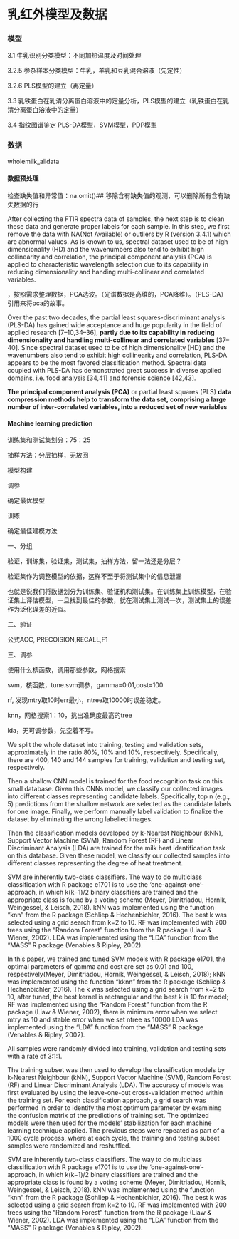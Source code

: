 # 乳红外模型及数据

### 模型

3.1 牛乳识别分类模型：不同加热温度及时间处理	

3.2.5 参杂样本分类模型：牛乳，羊乳和豆乳混合溶液（先定性）

3.2.6 PLS模型的建立（再定量）

3.3 乳铁蛋白在乳清分离蛋白溶液中的定量分析，PLS模型的建立（乳铁蛋白在乳清分离蛋白溶液中的定量）

3.4 指纹图谱鉴定 PLS-DA模型，SVM模型，PDP模型









### 数据

wholemilk_alldata

#### 数据预处理

检查缺失值和异常值：na.omit()## 移除含有缺失值的观测，可以删除所有含有缺失数据的行

After collecting the FTIR spectra data of samples, the next step is to clean these data and generate proper labels for each sample. In this step, we first remove the data with NA(Not Available) or outliers by R (version
3.4.1) which are abnormal values. As is known to us, spectral dataset used to be of high dimensionality (HD) and the wavenumbers also tend to exhibit high collinearity and correlation,  the principal component analysis (PCA) is applied to characteristic wavelength selection due to its capability in reducing dimensionality and handing multi-collinear and correlated variables.



，按照需求整理数据，PCA选波。（光谱数据是高维的，PCA降维）。（PLS-DA）引用来将pca的故事。

Over the past two decades, the partial least squares-discriminant
analysis (PLS-DA) has gained wide acceptance and huge popularity in
the field of applied research [7–10,34–36], **partly due to its capability in**
**reducing dimensionality and handling multi-collinear and correlated**
**variables** [37–40]. Since spectral dataset used to be of high dimensionality (HD) and the wavenumbers also tend to exhibit high collinearity and correlation, PLS-DA appears to be the most favored classification method. Spectral data coupled with PLS-DA has demonstrated great success in diverse applied domains, i.e. food analysis [34,41] and forensic science [42,43].



**The principal component analysis (PCA)** or partial least squares
(PLS) **data compression methods help to transform the data set,**
**comprising a large number of inter-correlated variables, into a**
**reduced set of new variables**

#### Machine learning prediction

训练集和测试集划分：75：25

抽样方法：分层抽样，无放回

模型构建

调参

确定最优模型

训练

确定最佳建模方法



一、分组

验证，训练集，验证集，测试集，抽样方法，留一法还是分层？

验证集作为调整模型的依据，这样不至于将测试集中的信息泄漏

也就是说我们将数据划分为训练集、验证机和测试集。在训练集上训练模型，在验证集上评估模型，一旦找到最佳的参数，就在测试集上测试一次，测试集上的误差作为泛化误差的近似。

二、验证

公式ACC, PRECOISION,RECALL,F1

三、调参

使用什么核函数，调用那些参数，网格搜索

svm，核函数，tune.svm调参，gamma=0.01,cost=100

rf, 发现mtry取10时err最小，ntree取10000时误差稳定。

knn，网格搜索1：10，挑出准确度最高的tree

lda，无可调参数，先空着不写。



We split the whole dataset into training, testing and validation sets, approximately in the ratio 80%, 10% and 10%, respectively. Specifically, there are 400, 140 and 144 samples for training, validation and testing set, respectively.

Then a shallow CNN model is trained for the food recognition task on
this small database. Given this CNNs model, we classify our collected images into different classes representing candidate labels. Specifically, top n (e.g., 5) predictions from the shallow network are selected as the candidate labels for one image. Finally, we perform manually label  validation to finalize the dataset by eliminating the wrong labelled images.



Then the  classification models developed by k-Nearest Neighbour (kNN), Support Vector Machine (SVM), Random Forest (RF) and Linear Discriminant Analysis (LDA) are trained for the milk heat identification task on this database. Given these model, we classify our collected  samples into different classes representing the degree of heat treatment. 



SVM are inherently two-class classifiers. The way to do multiclass
classification with R package e1701 is to use the ‘one-against-one’-approach, in which k(k−1)/2 binary classifiers are trained and the appropriate class is found by a voting scheme (Meyer, Dimitriadou,
Hornik, Weingessel, & Leisch, 2018). kNN was implemented using the
function “knn” from the R package (Schliep & Hechenbichler, 2016).
The best k was selected using a grid search from k=2 to 10. RF was
implemented with 200 trees using the “Random Forest” function from
the R package (Liaw & Wiener, 2002). LDA was implemented using the
“LDA” function from the “MASS” R package (Venables & Ripley, 2002).



In this paper, we trained and tuned SVM models with R package e1701,  the optimal parameters of gamma and cost  are set as 0.01 and 100, respectively(Meyer, Dimitriadou, Hornik, Weingessel, & Leisch, 2018);   kNN was implemented using the function “kknn” from the R package (Schliep & Hechenbichler, 2016). The k was selected using a grid search from k=2 to 10,  after tuned, the best kernel is rectangular and the best k is 10 for model; RF was implemented using the “Random Forest” function from the R package (Liaw & Wiener, 2002), there is minimum error when we select mtry as 10 and stable error when we set ntree as 10000.LDA was implemented using the “LDA” function from the “MASS” R package (Venables & Ripley, 2002).





All samples were randomly divided into training, validation and testing
sets with a rate of 3:1:1. 

The training subset was then used to develop the classification
models by k-Nearest Neighbour (kNN), Support Vector Machine
(SVM), Random Forest (RF) and Linear Discriminant Analysis (LDA).
The accuracy of models was first evaluated by using the leave-one-out
cross-validation method within the training set. For each classification
approach, a grid search was performed in order to identify the most
optimum parameter by examining the confusion matrix of the predictions
of training set. The optimized models were then used for the
models’ stabilization for each machine learning technique applied. The
previous steps were repeated as part of a 1000 cycle process, where at
each cycle, the training and testing subset samples were randomized
and reshuffled.



SVM are inherently two-class classifiers. The way to do multiclass
classification with R package e1701 is to use the ‘one-against-one’-approach,
in which k(k−1)/2 binary classifiers are trained and the appropriate
class is found by a voting scheme (Meyer, Dimitriadou,
Hornik, Weingessel, & Leisch, 2018). kNN was implemented using the
function “knn” from the R package (Schliep & Hechenbichler, 2016).
The best k was selected using a grid search from k=2 to 10. RF was
implemented with 200 trees using the “Random Forest” function from
the R package (Liaw & Wiener, 2002). LDA was implemented using the
“LDA” function from the “MASS” R package (Venables & Ripley, 2002).